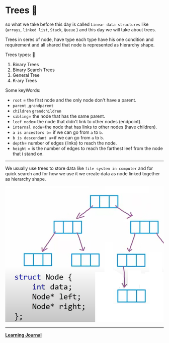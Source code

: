 # Trees :palm_tree:

so what we take before this day is called `Linear data structures` like (`arrays`, `linked list`, `Stack`, `Queue` ) and this day we will take about trees.

Trees in seres of node, have type each type have his one condition and requirement and all shared that node is represented as hierarchy shape.

Trees types:  :key:


1. Binary Trees
2. Binary Search Trees
3. General Tree
4. K-ary Trees

Some keyWords:
- `root` = the first node and the only node don't have a parent.
- `parent` ,`grandparent`
- `children` `grandchildren`
- `sibling`= the node that has the same parent.
- `leef node`= the node that didn't link to other nodes (endpoint).
- `internal node`=the node that has links to other nodes (have children).
- `a is ancestors b`= if we can go from `a` to `b`.
- `b is descendant a`=if we can go from `a` to `b`.
- `depth`= number of edges (links) to reach the node.
- `height` = is the number of edges to reach the farthest leef from the node that i stand on.  

----

We usually use trees to store data like `file system in computer` and for quick search and for how we use it we create data as node linked together as hierarchy shape.

![img](tree.PNG)

-----

**[Learning Journal](./LearningJournalTree.md)**
